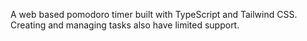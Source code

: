 A web based pomodoro timer built with TypeScript and Tailwind CSS. Creating and managing tasks also have limited support.
